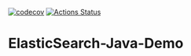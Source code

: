 [![codecov](https://codecov.io/gh/sats17/ElasticSearch-Java-Demo/branch/develop/graph/badge.svg)](https://codecov.io/gh/sats17/ElasticSearch-Java-Demo/pulls)
[![Actions Status](https://github.com/sats17/ElasticSearch-Java-Demo/workflows/CodeCoverage/badge.svg)](https://github.com/sats17/ElasticSearch-Java-Demo/actions)
# ElasticSearch-Java-Demo
